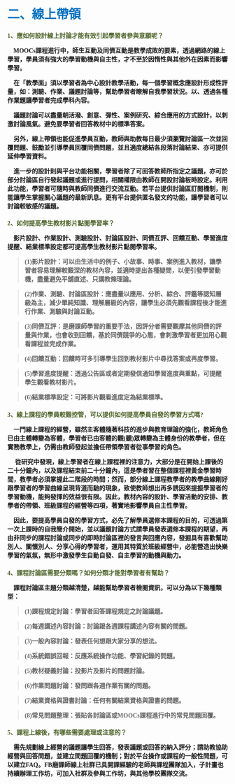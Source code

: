 # <font color=#0071C2 face=微軟正黑體>二、線上帶領</font>

<font face=微軟正黑體>

<font color=#4E6228 face=微軟正黑體><h4>1、應如何設計線上討論才能有效引起學習者參與意願呢？</font>

<p>&nbsp;&nbsp;&nbsp;&nbsp;MOOCs課程進行中，師生互動及同儕互動是教學成敗的要素，透過網路的線上學習，學員須有強大的學習動機與自主性，才不至於因惰性與其他外在因素而影響學習。 </p>

<p>&nbsp;&nbsp;&nbsp;&nbsp;在「教學面」須以學習者為中心設計教學活動，每一個學習概念應設計形成性評量，如：測驗、作業、議題討論等，幫助學習者瞭解自我學習狀況。以、透過各種作業題讓學習者完成學科內容。 </p>

<p>&nbsp;&nbsp;&nbsp;&nbsp;議題討論可以盡量朝活潑、創意、彈性、案例研究、綜合應用的方式設計，以刺激討論風氣。避免要學習者回答教材中的標準答案。 </p>

<p>&nbsp;&nbsp;&nbsp;&nbsp;另外，線上帶領也能促進學員互動，教師與助教每日最少須瀏覽討論區一次並回覆問題、鼓勵並引導學員回覆同儕問題，並且適度總結各段落討論結果、亦可提供延伸學習資料。 </p>

<p>&nbsp;&nbsp;&nbsp;&nbsp;進一步的設計則與平台功能相關，學習者除了可回答教師所指定之議題，亦可於部分討論區自行發起議題或進行提問，相關權限由教師在開設討論板時設定。利用此功能，學習者可隨時與教師同儕進行交流互動。若平台提供討論區訂閱機制，則能讓學生掌握關心議題的最新訊息。更有平台提供匿名發文的功能，讓學習者可以討論較敏感的議題。 </p>

<font color=#4E6228 face=微軟正黑體><h4>2、如何提高學生教材影片點閱學習率？</font>

<p>&nbsp;&nbsp;&nbsp;&nbsp;影片設計、作業設計、測驗設計、討論區設計、同儕互評、回饋互動、學習進度提醒、結業標準設定都可提高學生教材影片點閱學習率。 </p>

><p>(1)影片設計：可以由生活中的例子、小故事、時事、案例進入教材，讓學習者容易理解較艱深的教材內容，並適時提出各種疑問，以便引發學習動機，盡量避免平舖直述、只講教條理論。 </p>

><p>(2)作業、測驗、討論區設計：應盡量以應用、分析、綜合、評鑑等認知層級為主，減少單純知識、理解層級的內容，讓學生必須先觀看課程後才能進行作業、測驗與討論互動。 </p>

><p>(3)同儕互評：是磨課師學習的重要手法，因評分者需要觀摩其他同儕的評量與作業，也會收到回饋，基於同儕競爭的心態，會刺激學習者更加用心觀看課程並完成作業。 </p>

><p>(4)回饋互動：回饋時可多引導學生回到教材影片中尋找答案或再度學習。 </p>

><p>(5)學習進度提醒：透過公告區或者定期發信通知學習進度與重點，可提醒學生觀看教材影片。 </p>

><p>(6)結業標準設定：可將影片觀看進度定為結業標準。 </p>

<font color=#4E6228 face=微軟正黑體><h4>3、線上課程的學員較難控管，可以提供如何提高學員自發的學習方式嗎?</font>

<p>&nbsp;&nbsp;&nbsp;&nbsp;一門線上課程的經營，雖然主客體隨著科技的進步與教育理論的強化，教師角色已由主體轉變為客體，學習者已由客體的觀(聽)眾轉變為主體身份的教學者，但在實務教學上，仍需由教師發起並擔任帶領學習者從事學習的角色。 </p>

<p>&nbsp;&nbsp;&nbsp;&nbsp; 從研究中發現，線上學習者在線上課程裡的注意力，大部分是在開始上課後的二十分鐘內，以及課程結束前二十分鐘內，這是學者習在整個課程裡黃金學習時間，教學者必須掌握此二階段的時間；然而，部分線上課程教學者的教學曲線剛好跟學習者的學習曲線呈現背道而馳的現象，致使教師想出再多誘因來提振學習者的學習動機，能夠發揮的效益很有限。因此，教材內容的設計、學習活動的安排、教學者的帶領、班級課程的經營等四項，著實地影響學員自主性學習。</p>

<p>&nbsp;&nbsp;&nbsp;&nbsp;因此，要提高學員自發的學習方式，必先了解學員選修本課程的目的，可透過第一次上課時的自我簡介開始，並以議題討論方式請學員發表選修本課程的期望，再由非同步的課程討論或同步的即時討論區裡的發言與回應內容，發掘具有喜歡幫助別人、關懷別人、分享心得的學習者，運用其特質於班級經營中，必能營造出快樂學習的氣氛，無形中激發學生自動自發、自主學習的動機與動力。 </p>

<font color=#4E6228 face=微軟正黑體><h4>4、課程討論區需要分類嗎？如何分類才能對學習者有幫助？</font>

<p>&nbsp;&nbsp;&nbsp;&nbsp;課程討論區主題分類越清楚，越能幫助學習者檢閱資訊，可以分為以下幾種類型： </p>

><p>(1)課程規定討論：學習者回答課程規定之討論議題。 </p>

><p>(2)每週講述內容討論：討論跟各週課程講述內容有關的問題。 </p>

><p>(3)一般內容討論：發表任何想跟大家分享的想法。 </p>

><p>(4)系統錯誤回報：反應系統操作功能、學習紀錄的問題。 </p>

><p>(5)教材疑義討論：投影片及影片的問題討論。 </p>

><p>(6)作業問題討論：發問跟各週作業有關的問題。 </p>

><p>(7)結業資格與證書討論：任何有關結業資格與證書的問題。 </p>

><p>(8)常見問題整理：張貼各討論區或MOOCs課程進行中的常見問題回覆。 </p>


<font color=#4E6228 face=微軟正黑體><h4>5、課程上線後，有哪些需要處理或注意的？</font>

<p>&nbsp;&nbsp;&nbsp;&nbsp;需先規劃線上經營的議題讓學生回答，發表議題或回答的納入評分；請助教協助經營與回答問題，並建立問題回覆的機制；對於平台操作或課程的一般性問題，可以建立FAQ。FB磨課師線上社群已具開課經驗的老師與課程團隊加入，子計畫也持續辦理工作坊，可加入社群及參與工作坊，與其他學校團隊交流。 </p>